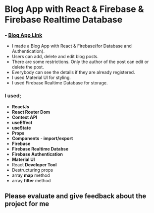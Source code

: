 # Blog App with React & Firebase & Firebase Realtime Database

### - [Blog App Link](https://blog-app-firebase-realtimedb.vercel.app/)

* I made a Blog App with React & Firebase(for Database and Authentication).
* Users can add, delete and edit blog posts.
* There are some restrictions. Only the author of the post can edit or delete the post.
* Everybody can see the details if they are already registered.
* I used Material UI for styling.
* I used Firebase Realtime Database for storage.

### I used;

  - <b>ReactJs</b>
  - <b>React Router Dom</b>
  - <b>Context API</b>
  - <b>useEffect</b>
  - <b>useState</b>
  - <b>Props</b>
  - <b>Components</b>
  -<b> import/export</b>
  - <b>Firebase</b>
  - <b>Firebase Realtime Databse</b>
  - <b>Firebase Authentication</b>
  - <b>Material UI</b>
  - React <b>Developer Tool</b>
  - Destructuring props
  - array <b>map</b> method
  - array <b>filter</b> method

## Please evaluate and give feedback about the project for me
